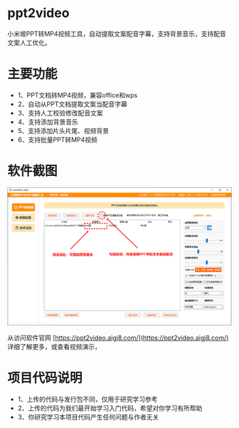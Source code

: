 # ppt2video
小米坡PPT转MP4视频工具，自动提取文案配音字幕，支持背景音乐，支持配音文案人工优化。 
# 主要功能 
* 1、PPT文档转MP4视频，兼容office和wps 
* 2、自动从PPT文档提取文案当配音字幕 
* 3、支持人工校验修改配音文案 
* 4、支持添加背景音乐
* 5、支持添加片头片尾、视频背景
* 6、支持批量PPT转MP4视频
# 软件截图
![image](https://github.com/feng8088/ppt2video/blob/main/demo.png)

从访问软件官网 [https://ppt2video.aigj8.com/](https://ppt2video.aigj8.com/) 详细了解更多，或查看视频演示，

# 项目代码说明
* 1、上传的代码与发行包不同，仅用于研究学习参考
* 2、上传的代码为我们最开始学习入门代码，希望对你学习有所帮助
* 3、你研究学习本项目代码产生任何问题与作者无关 
